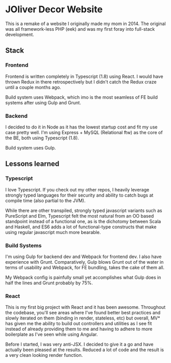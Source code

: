 # JOliver Decor Website

This is a remake of a website I originally made my mom in 2014. 
The original was all framework-less PHP (eek) and was my first foray into full-stack development.


## Stack

### Frontend

Frontend is written completely in Typescript (1.8) using React.
I would have thrown Redux in there retrospectively but I didn't catch the Redux craze until a couple months ago.

Build system uses Webpack, which imo is the most seamless of FE build systems after using Gulp and Grunt.

### Backend

I decided to do it in Node as it has the lowest startup cost and fit my use case pretty well.
I'm using Express + MySQL (Relational ftw) as the core of the BE, both using Typescript (1.8).

Build system uses Gulp.

## Lessons learned

### Typescript

I love Typescript. If you check out my other repos, I heavily leverage strongly typed languages for their
security and ability to catch bugs at compile time (also partial to the JVM).

While there are other transpiled, strongly typed javascript variants such as PureScript and Elm, Typescript
felt the most natural from an OO based standpoint instead of a functional one, as is the dichotomy between
Scala and Haskell, and ES6 adds a lot of functional-type constructs that make using regular javascript 
much more bearable.

### Build Systems

I'm using Gulp for backend dev and Webpack for frontend dev. I also have experience with Grunt. Comparatively,
Gulp blows Grunt out of the water in terms of usability and Webpack, for FE bundling, takes the cake of them all.

My Webpack config is painfully small yet accomplishes what Gulp does in half the lines and Grunt probably by 75%.

### React

This is my first big project with React and it has been awesome. Throughout the codebase, you'll see areas where
I've found better best practices and slowly iterated on them (binding in render, stateless, etc) but overall, MV*
has given me the ability to build out controllers and utilities as I see fit instead of already providing them to 
me and having to adhere to more boilerplate as I've seen while using Angular.

Before I started, I was very anti-JSX. I decided to give it a go and have actually been pleased at the results.
Reduced a lot of code and the result is a very clean looking render function.